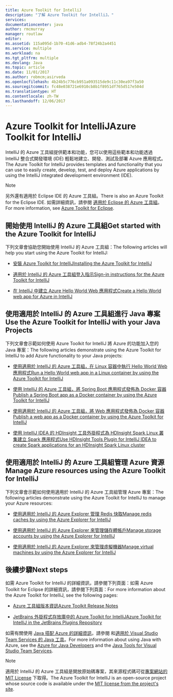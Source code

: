 ```yaml
---
title: Azure Toolkit for IntelliJ
description: "了解 Azure Toolkit for IntelliJ。"
services: 
documentationcenter: java
author: rmcmurray
manager: routlaw
editor: 
ms.assetid: 115a095d-1b70-41d6-adb4-78f24b2a4451
ms.service: multiple
ms.workload: na
ms.tgt_pltfrm: multiple
ms.devlang: Java
ms.topic: article
ms.date: 11/01/2017
ms.author: robmcm;asirveda
ms.openlocfilehash: 4b24b5c776cb951a093515de9c11c30ea97f3a50
ms.sourcegitcommit: fc48e038721e6910cb8b1f8951df765d517e504d
ms.translationtype: HT
ms.contentlocale: zh-TW
ms.lasthandoff: 12/06/2017
---
```

# <a name="azure-toolkit-for-intellij"></a><span data-ttu-id="1a675-103">Azure Toolkit for IntelliJ</span><span class="sxs-lookup"><span data-stu-id="1a675-103">Azure Toolkit for IntelliJ</span></span>
<span data-ttu-id="1a675-104">IntelliJ 的 Azure 工具組提供範本和功能，您可以使用這些範本和功能透過 IntelliJ 整合式開發環境 (IDE) 輕鬆地建立、開發、測試及部署 Azure 應用程式。</span><span class="sxs-lookup"><span data-stu-id="1a675-104">The Azure Toolkit for IntelliJ provides templates and functionality that you can use to easily create, develop, test, and deploy Azure applications by using the IntelliJ integrated development environment (IDE).</span></span>

> [!NOTE]
> 
> <span data-ttu-id="1a675-105">另外還有適用於 Eclipse IDE 的 Azure 工具組。</span><span class="sxs-lookup"><span data-stu-id="1a675-105">There is also an Azure Toolkit for the Eclipse IDE.</span></span> <span data-ttu-id="1a675-106">如需詳細資訊，請參閱 [適用於 Eclipse 的 Azure 工具組](../eclipse/azure-toolkit-for-eclipse.md)。</span><span class="sxs-lookup"><span data-stu-id="1a675-106">For more information, see [Azure Toolkit for Eclipse](../eclipse/azure-toolkit-for-eclipse.md).</span></span>
> 

## <a name="get-started-with-the-azure-toolkit-for-intellij"></a><span data-ttu-id="1a675-107">開始使用 IntelliJ 的 Azure 工具組</span><span class="sxs-lookup"><span data-stu-id="1a675-107">Get started with the Azure Toolkit for IntelliJ</span></span>
<span data-ttu-id="1a675-108">下列文章會協助您開始使用 IntelliJ 的 Azure 工具組：</span><span class="sxs-lookup"><span data-stu-id="1a675-108">The following articles will help you start using the Azure Toolkit for IntelliJ:</span></span>

* [<span data-ttu-id="1a675-109">安裝 Azure Toolkit for IntelliJ</span><span class="sxs-lookup"><span data-stu-id="1a675-109">Installing the Azure Toolkit for IntelliJ</span></span>](azure-toolkit-for-intellij-installation.md)

* [<span data-ttu-id="1a675-110">適用於 IntelliJ 的 Azure 工具組登入指示</span><span class="sxs-lookup"><span data-stu-id="1a675-110">Sign-in instructions for the Azure Toolkit for IntelliJ</span></span>](azure-toolkit-for-intellij-sign-in-instructions.md)

* [<span data-ttu-id="1a675-111">在 IntelliJ 中建立 Azure Hello World Web 應用程式</span><span class="sxs-lookup"><span data-stu-id="1a675-111">Create a Hello World web app for Azure in IntelliJ</span></span>](azure-toolkit-for-intellij-create-hello-world-web-app.md)

## <a name="use-the-azure-toolkit-for-intellij-with-your-java-projects"></a><span data-ttu-id="1a675-112">使用適用於 IntelliJ 的 Azure 工具組進行 Java 專案</span><span class="sxs-lookup"><span data-stu-id="1a675-112">Use the Azure Toolkit for IntelliJ with your Java Projects</span></span>
<span data-ttu-id="1a675-113">下列文章會示範如何使用 Azure Toolkit for IntelliJ 將 Azure 的功能加入您的 Java 專案：</span><span class="sxs-lookup"><span data-stu-id="1a675-113">The following articles demonstrate using the Azure Toolkit for IntelliJ to add Azure functionality to your Java projects:</span></span>

* [<span data-ttu-id="1a675-114">使用適用於 IntelliJ 的 Azure 工具組，在 Linux 容器中執行 Hello World Web 應用程式</span><span class="sxs-lookup"><span data-stu-id="1a675-114">Run a Hello World web app in a Linux container by using the Azure Toolkit for IntelliJ</span></span>](azure-toolkit-for-intellij-hello-world-web-app-linux.md)

* [<span data-ttu-id="1a675-115">使用 IntelliJ 的 Azure 工具組，將 Spring Boot 應用程式發佈為 Docker 容器</span><span class="sxs-lookup"><span data-stu-id="1a675-115">Publish a Spring Boot app as a Docker container by using the Azure Toolkit for IntelliJ</span></span>](azure-toolkit-for-intellij-publish-spring-boot-docker-app.md)

* [<span data-ttu-id="1a675-116">使用適用於 IntelliJ 的 Azure 工具組，將 Web 應用程式發佈為 Docker 容器</span><span class="sxs-lookup"><span data-stu-id="1a675-116">Publish a web app as a Docker container by using the Azure Toolkit for IntelliJ</span></span>](azure-toolkit-for-intellij-publish-as-docker-container.md)

* [<span data-ttu-id="1a675-117">使用 IntelliJ IDEA 的 HDInsight 工具外掛程式為 HDInsight Spark Linux 叢集建立 Spark 應用程式</span><span class="sxs-lookup"><span data-stu-id="1a675-117">Use HDInsight Tools Plugin for IntelliJ IDEA to create Spark applications for an HDInsight Spark Linux cluster</span></span>](/azure/hdinsight/hdinsight-apache-spark-intellij-tool-plugin)

## <a name="manage-azure-resources-using-the-azure-toolkit-for-intellij"></a><span data-ttu-id="1a675-118">使用適用於 IntelliJ 的 Azure 工具組管理 Azure 資源</span><span class="sxs-lookup"><span data-stu-id="1a675-118">Manage Azure resources using the Azure Toolkit for IntelliJ</span></span>
<span data-ttu-id="1a675-119">下列文章會示範如何使用適用於 IntelliJ 的 Azure 工具組管理 Azure 專案：</span><span class="sxs-lookup"><span data-stu-id="1a675-119">The following articles demonstrate using the Azure Toolkit for IntelliJ to manage your Azure resources:</span></span>

* [<span data-ttu-id="1a675-120">使用適用於 IntelliJ 的 Azure Explorer 管理 Redis 快取</span><span class="sxs-lookup"><span data-stu-id="1a675-120">Manage redis caches by using the Azure Explorer for IntelliJ</span></span>](azure-toolkit-for-intellij-managing-redis-caches-using-azure-explorer.md)

* [<span data-ttu-id="1a675-121">使用適用於 IntelliJ 的 Azure Explorer 來管理儲存體帳戶</span><span class="sxs-lookup"><span data-stu-id="1a675-121">Manage storage accounts by using the Azure Explorer for IntelliJ</span></span>](azure-toolkit-for-intellij-managing-virtual-machines-using-azure-explorer.md)

* [<span data-ttu-id="1a675-122">使用適用於 IntelliJ 的 Azure Explorer 來管理虛擬機器</span><span class="sxs-lookup"><span data-stu-id="1a675-122">Manage virtual machines by using the Azure Explorer for IntelliJ</span></span>](azure-toolkit-for-intellij-managing-storage-accounts-using-azure-explorer.md)

## <a name="next-steps"></a><span data-ttu-id="1a675-123">後續步驟</span><span class="sxs-lookup"><span data-stu-id="1a675-123">Next steps</span></span>

<span data-ttu-id="1a675-124">如需 Azure Toolkit for IntelliJ 的詳細資訊，請參閱下列頁面：如需 Azure Toolkit for Eclipse 的詳細資訊，請參閱下列頁面：</span><span class="sxs-lookup"><span data-stu-id="1a675-124">For more information about the Azure Toolkit for IntelliJ, see the following pages:</span></span>

* [<span data-ttu-id="1a675-125">Azure 工具組版本資訊</span><span class="sxs-lookup"><span data-stu-id="1a675-125">Azure Toolkit Release Notes</span></span>](https://github.com/Microsoft/azure-tools-for-java/releases)

* [<span data-ttu-id="1a675-126">JetBrains 外掛程式存放庫中的 Azure Toolkit for IntelliJ</span><span class="sxs-lookup"><span data-stu-id="1a675-126">Azure Toolkit for IntelliJ in the JetBrains Plugins Repository</span></span>](https://plugins.jetbrains.com/plugin/8053-azure-toolkit-for-intellij)

<span data-ttu-id="1a675-127">如需有關使用 [Java 搭配 Azure 的詳細資訊](https://docs.microsoft.com/java/azure/)，請參閱 和[適用於 Visual Studio Team Services 的 Java 工具](https://java.visualstudio.com/)。</span><span class="sxs-lookup"><span data-stu-id="1a675-127">For more information about using Java with Azure, see the [Azure for Java Developers](https://docs.microsoft.com/java/azure/) and the [Java Tools for Visual Studio Team Services](https://java.visualstudio.com/).</span></span>

> [!NOTE]
> 
> <span data-ttu-id="1a675-128">適用於 IntelliJ 的 Azure 工具組是開放原始碼專案，其來源程式碼可從[專案網站的 MIT License](https://github.com/microsoft/azure-tools-for-java) 下取得。</span><span class="sxs-lookup"><span data-stu-id="1a675-128">The Azure Toolkit for IntelliJ is an open-source project whose source code is available under the [MIT license from the project's site](https://github.com/microsoft/azure-tools-for-java).</span></span>
> 

<!-- [!INCLUDE [azure-toolkit-for-intellij-additional-resources](../includes/azure-toolkit-for-intellij-additional-resources.md)] -->

<!-- URL List -->

[Azure for Java Developers]: https://docs.microsoft.com/java/azure/
[Java Tools for Visual Studio Team Services]: https://java.visualstudio.com/

<!-- Temporarily Deprecated URLs -->

<!-- [Debug a Java Web App on Azure in IntelliJ]: ./app-service-web/app-service-web-debug-java-web-app-in-intellij.md -->
